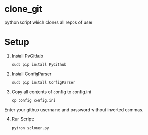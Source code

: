 # clone_git
python script which clones all repos of user

# Setup
1) Install PyGithub

   `sudo pip install PyGithub`

2) Install ConfigParser

    `sudo pip install ConfigParser`

3) Copy all contents of config to config.ini

    `cp config config.ini`

Enter your github username and password without inverted commas.

4) Run Script:

    `python scloner.py`
